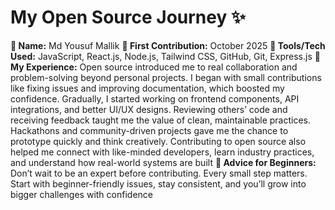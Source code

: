 # My Open Source Journey ✨

**👤 Name:** Md Yousuf Mallik
**📅 First Contribution:** October 2025
**🔧 Tools/Tech Used:** JavaScript, React.js, Node.js, Tailwind CSS, GitHub, Git, Express.js
**🌟 My Experience:** Open source introduced me to real collaboration and problem-solving beyond personal projects.
I began with small contributions like fixing issues and improving documentation, which boosted my confidence.
Gradually, I started working on frontend components, API integrations, and better UI/UX designs.
Reviewing others’ code and receiving feedback taught me the value of clean, maintainable practices.
Hackathons and community-driven projects gave me the chance to prototype quickly and think creatively.
Contributing to open source also helped me connect with like-minded developers, learn industry practices, and understand how real-world systems are built
**📌 Advice for Beginners:** Don’t wait to be an expert before contributing. Every small step matters. Start with beginner-friendly issues, stay consistent, and you’ll grow into bigger challenges with confidence